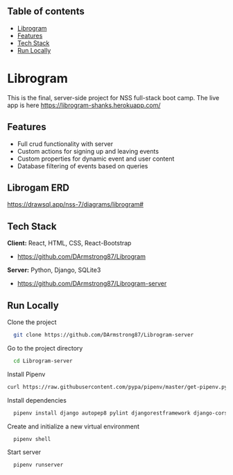 ## Table of contents
* [Librogram](#Librogram)
* [Features](#features)
* [Tech Stack](#tech-stack)
* [Run Locally](#run-locally)

# Librogram

This is the final, server-side project for NSS full-stack boot camp. The live app is here https://librogram-shanks.herokuapp.com/


## Features

- Full crud functionality with server
- Custom actions for signing up and leaving events
- Custom properties for dynamic event and user content
- Database filtering of events based on queries

## Librogam ERD
https://drawsql.app/nss-7/diagrams/librogram#


## Tech Stack

**Client:** React, HTML, CSS, React-Bootstrap
- https://github.com/DArmstrong87/Librogram

**Server:** Python, Django, SQLite3
- https://github.com/DArmstrong87/Librogram-server
## Run Locally

Clone the project

```bash
  git clone https://github.com/DArmstrong87/Librogram-server
```

Go to the project directory

```bash
  cd Librogram-server
```

Install Pipenv
```bash
curl https://raw.githubusercontent.com/pypa/pipenv/master/get-pipenv.py | python
```

Install dependencies

```bash
  pipenv install django autopep8 pylint djangorestframework django-cors-headers pylint-django
```

Create and initialize a new virtual environment

```bash
  pipenv shell
```

Start server
```bash
  pipenv runserver
```
